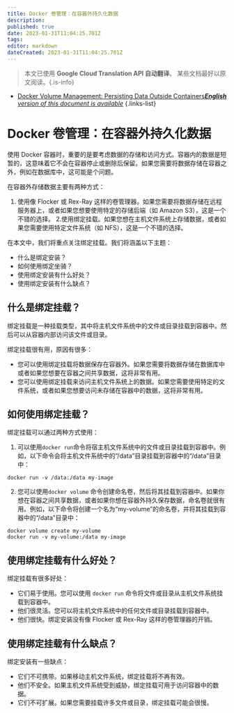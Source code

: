 ```yaml
---
title: Docker 卷管理：在容器外持久化数据
description: 
published: true
date: 2023-01-31T11:04:25.701Z
tags: 
editor: markdown
dateCreated: 2023-01-31T11:04:25.701Z
---
```


> 本文已使用 **Google Cloud Translation API 自动翻译**。
某些文档最好以原文阅读。{.is-info}

- [Docker Volume Management: Persisting Data Outside Containers***English** version of this document is available*](/en/Knowledge-base/Docker/docker-volume-management-persisting-data-outside-containers)
{.links-list}



# Docker 卷管理：在容器外持久化数据

使用 Docker 容器时，重要的是要考虑数据的存储和访问方式。容器内的数据是短暂的，这意味着它不会在容器停止或删除后保留。如果您需要将数据存储在容器之外，例如在数据库中，这可能是个问题。

在容器外存储数据主要有两种方式：

1. 使用像 Flocker 或 Rex-Ray 这样的卷管理器。如果您需要将数据存储在远程服务器上，或者如果您想要使用特定的存储后端（如 Amazon S3），这是一个不错的选择。
2.使用绑定挂载。如果您想在主机文件系统上存储数据，或者如果您需要使用特定文件系统（如 NFS），这是一个不错的选择。

在本文中，我们将重点关注绑定挂载。我们将涵盖以下主题：

- 什么是绑定安装？
- 如何使用绑定坐骑？
- 使用绑定安装有什么好处？
- 使用绑定安装有什么缺点？

## 什么是绑定挂载？

绑定挂载是一种挂载类型，其中将主机文件系统中的文件或目录挂载到容器中。然后可以从容器内部访问该文件或目录。

绑定挂载很有用，原因有很多：

- 您可以使用绑定挂载将数据保存在容器外。如果您需要将数据存储在数据库中或者如果您想要在容器之间共享数据，这将非常有用。
- 您可以使用绑定挂载来访问主机文件系统上的数据。如果您需要使用特定的文件系统，或者如果您想要访问未存储在容器中的数据，这将非常有用。

## 如何使用绑定挂载？

绑定挂载可以通过两种方式使用：

1. 可以使用`docker run`命令将宿主机文件系统中的文件或目录挂载到容器中。例如，以下命令会将主机文件系统中的“/data”目录挂载到容器中的“/data”目录中：

```
docker run -v /data:/data my-image
```

2. 您可以使用`docker volume` 命令创建命名卷，然后将其挂载到容器中。如果你想在容器之间共享数据，或者如果你想在容器外持久保存数据，命名卷就很有用。例如，以下命令将创建一个名为“my-volume”的命名卷，并将其挂载到容器中的“/data”目录中：

```
docker volume create my-volume
docker run -v my-volume:/data my-image
```

## 使用绑定挂载有什么好处？

绑定挂载有很多好处：

- 它们易于使用。您可以使用 `docker run` 命令将文件或目录从主机文件系统挂载到容器中。
- 他们很灵活。您可以将主机文件系统中的任何文件或目录挂载到容器中。
- 他们很快。绑定安装没有像 Flocker 或 Rex-Ray 这样的卷管理器的开销。

## 使用绑定挂载有什么缺点？

绑定安装有一些缺点：

- 它们不可携带。如果移动主机文件系统，绑定挂载将不再有效。
- 他们不安全。如果主机文件系统受到威胁，绑定挂载可用于访问容器中的数据。
- 它们不可扩展。如果您需要挂载许多文件或目录，绑定挂载可能会很慢。